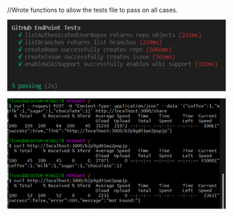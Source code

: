 //Wrote functions to allow the tests file to pass on all cases.

![Tests](HW3_Tests.png)

![Server](Rest_Server.png)